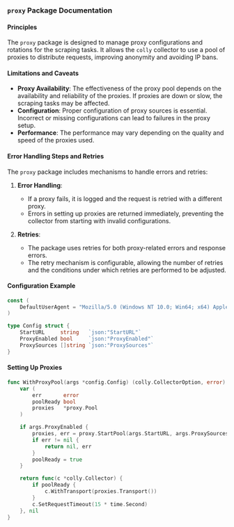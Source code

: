 ### `proxy` Package Documentation

#### Principles

The `proxy` package is designed to manage proxy configurations and rotations for the scraping tasks. It allows the `colly` collector to use a pool of proxies to distribute requests, improving anonymity and avoiding IP bans.

#### Limitations and Caveats

- **Proxy Availability**: The effectiveness of the proxy pool depends on the availability and reliability of the proxies. If proxies are down or slow, the scraping tasks may be affected.
- **Configuration**: Proper configuration of proxy sources is essential. Incorrect or missing configurations can lead to failures in the proxy setup.
- **Performance**: The performance may vary depending on the quality and speed of the proxies used.

#### Error Handling Steps and Retries

The `proxy` package includes mechanisms to handle errors and retries:

1. **Error Handling**:
    - If a proxy fails, it is logged and the request is retried with a different proxy.
    - Errors in setting up proxies are returned immediately, preventing the collector from starting with invalid configurations.

2. **Retries**:
    - The package uses retries for both proxy-related errors and response errors.
    - The retry mechanism is configurable, allowing the number of retries and the conditions under which retries are performed to be adjusted.

#### Configuration Example
```go
const (
    DefaultUserAgent = "Mozilla/5.0 (Windows NT 10.0; Win64; x64) AppleWebKit/537.36 (KHTML, like Gecko) Chrome/58.0.3029.110 Safari/537.3"
)

type Config struct {
    StartURL     string   `json:"StartURL"`
    ProxyEnabled bool     `json:"ProxyEnabled"`
    ProxySources []string `json:"ProxySources"`
}
```

#### Setting Up Proxies
```go
func WithProxyPool(args *config.Config) (colly.CollectorOption, error) {
    var (
        err       error
        poolReady bool
        proxies   *proxy.Pool
    )

    if args.ProxyEnabled {
        proxies, err = proxy.StartPool(args.StartURL, args.ProxySources...)
        if err != nil {
            return nil, err
        }
        poolReady = true
    }

    return func(c *colly.Collector) {
        if poolReady {
            c.WithTransport(proxies.Transport())
        }
        c.SetRequestTimeout(15 * time.Second)
    }, nil
}
```
